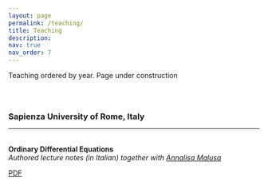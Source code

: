```yaml
---
layout: page
permalink: /teaching/
title: Teaching
description: 
nav: true
nav_order: 7
---
```


<p> 
Teaching ordered by year. 
Page under construction
</p>


<div>
<h3 style="margin-top: 4rem; margin-bottom: 0.5rem;"><a id="sapienza">Sapienza University of Rome, Italy</a></h3>
<hr style="color: var(--global-text-color); height: 1px; margin-bottom: 2rem;">

<b>Ordinary Differential Equations</b> 
<br>
<em>Authored lecture notes (in Italian) together with <a href = "https://scholar.google.com/citations?user=8_h1W8kAAAAJ">Annalisa Malusa</a></em>
<div class="links">
<a href="{{ Appunti_EDO.pdf | prepend: '/assets/pdf/teaching/2013/' | relative_url }}" class="btn btn-sm z-depth-0" role="button">PDF</a>
</div>
</div>




